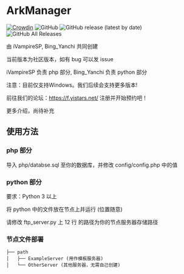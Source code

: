 # ArkManager
[![Crowdin](https://badges.crowdin.net/arkmanager/localized.svg)](https://translate.yistars.net/)
![GitHub](https://img.shields.io/github/license/yistars/ArkManager)
![GitHub release (latest by date)](https://img.shields.io/github/v/release/yistars/ArkManager)
![GitHub All Releases](https://img.shields.io/github/downloads/yistars/ArkManager/total)

由 iVampireSP, Bing_Yanchi 共同创建

当前版本为社区版本，如有 bug 可以发 issue

iVampireSP 负责 php 部分, Bing_Yanchi 负责 python 部分

注意：目前仅支持Windows。我们后续会支持更多版本!

前往我们的论坛：https://f.yistars.net/ 注册并开始预约吧！

更多介绍，尚待补充

## 使用方法
### php 部分
导入 php/databse.sql 至你的数据库，并修改 config/config.php 中的值

### python 部分
要求：Python 3 以上

将 python 中的文件放在节点上并运行 (位置随意)

请修改 ftp_server.py 上 12 行 的路径为你的节点服务器存储路径

### 节点文件部署
```
├── path
│   ├── ExampleServer (用作模板服务器)
│   └── OtherServer (其他服务器，无需自己创建)
```
